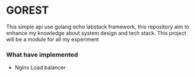 # GOREST
This simple api use golang echo labstack framework, this repository aim to enhance
my knowledge about system design and tech stack. This project will be a module for
all my experiment

### What have implemented
* Nginx Load balancer